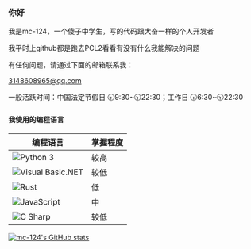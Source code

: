 ### 你好

我是mc-124，一个傻子中学生，写的代码跟大奋一样的个人开发者

我平时上github都是跑去PCL2看看有没有什么我能解决的问题

有任何问题，请通过下面的邮箱联系我：

[3148608965@qq.com](mailto:3148608965@qq.com)

一般活跃时间：中国法定节假日 🕤9:30~🕥22:30；工作日 🕡6:30~🕥22:30

#### 我使用的编程语言
|编程语言|掌握程度|
|-|-|
|![Python 3](https://img.shields.io/badge/Python_3-3d7aab?style=for-the-badge&logo=python&logoColor=ffffff)                      |较高|
|![Visual Basic.NET](https://img.shields.io/badge/visual_basic.net-5a2c8f?style=for-the-badge&logo=visualbasic&logoColor=ffffff) |较低|
|![Rust](https://img.shields.io/badge/rust-c92b2b?style=for-the-badge&logo=rust&logoColor=ffffff)                      |低|
|![JavaScript](https://img.shields.io/badge/java_script-f7df1e?style=for-the-badge&logo=javascript&logoColor=ffffff)             |中|
|![C Sharp](https://img.shields.io/badge/c_sharp-178600?style=for-the-badge&logo=csharp&logoColor=ffffff)                        |较低|

[![mc-124's GitHub stats](https://github-readme-stats.vercel.app/api?username=mc-124)](https://github.com/anuraghazra/github-readme-stats)

